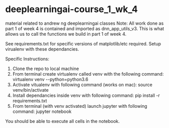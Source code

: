 # deeplearningai-course_1_wk_4
material related to andrew ng deeplearningai classes
Note: All work done as part 1 of week 4 is contained and imported as dnn_app_utils_v3.
      This is what allows us to call the functions we build in part 1 of week 4.

See requirements.txt for specific versions of matplotlib/etc required.
Setup virualenv with these dependancies.

Specific Instructions:
1) Clone the repo to local machine
2) From terminal create virtualenv called venv with the following command:
      virtualenv venv --python=python3.6
3) Activate vitualenv with following command (works on mac):
      source venv/bin/activate
4) Install dependancies inside venv with following command:
      pip install -r requirements.txt
5) From terminal (with venv activated) launch jupyter with following command:
      jupyter notebook
      
You should be able to execute all cells in the notebook. 
